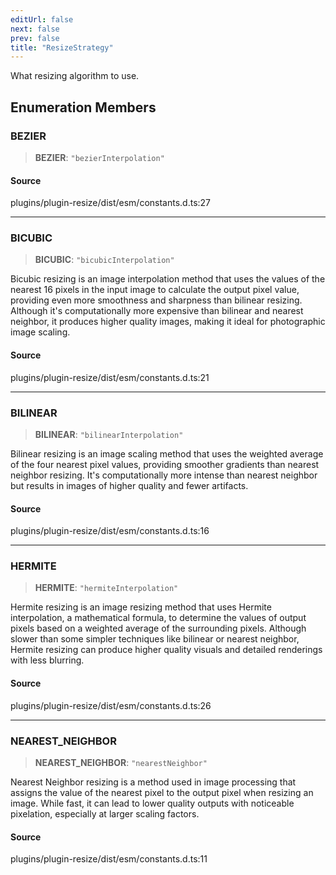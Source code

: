 ```yaml
---
editUrl: false
next: false
prev: false
title: "ResizeStrategy"
---
```


What resizing algorithm to use.

## Enumeration Members

### BEZIER

> **BEZIER**: `"bezierInterpolation"`

#### Source

plugins/plugin-resize/dist/esm/constants.d.ts:27

***

### BICUBIC

> **BICUBIC**: `"bicubicInterpolation"`

Bicubic resizing is an image interpolation method that uses the values of the nearest 16 pixels in the input image to calculate the output pixel value, providing even more smoothness and sharpness than bilinear resizing.
Although it's computationally more expensive than bilinear and nearest neighbor, it produces higher quality images, making it ideal for photographic image scaling.

#### Source

plugins/plugin-resize/dist/esm/constants.d.ts:21

***

### BILINEAR

> **BILINEAR**: `"bilinearInterpolation"`

Bilinear resizing is an image scaling method that uses the weighted average of the four nearest pixel values, providing smoother gradients than nearest neighbor resizing.
It's computationally more intense than nearest neighbor but results in images of higher quality and fewer artifacts.

#### Source

plugins/plugin-resize/dist/esm/constants.d.ts:16

***

### HERMITE

> **HERMITE**: `"hermiteInterpolation"`

Hermite resizing is an image resizing method that uses Hermite interpolation, a mathematical formula, to determine the values of output pixels based on a weighted average of the surrounding pixels.
Although slower than some simpler techniques like bilinear or nearest neighbor, Hermite resizing can produce higher quality visuals and detailed renderings with less blurring.

#### Source

plugins/plugin-resize/dist/esm/constants.d.ts:26

***

### NEAREST\_NEIGHBOR

> **NEAREST\_NEIGHBOR**: `"nearestNeighbor"`

Nearest Neighbor resizing is a method used in image processing that assigns the value of the nearest pixel to the output pixel when resizing an image.
While fast, it can lead to lower quality outputs with noticeable pixelation, especially at larger scaling factors.

#### Source

plugins/plugin-resize/dist/esm/constants.d.ts:11
